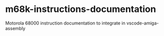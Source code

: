 # m68k-instructions-documentation
Motorola 68000 instruction documentation to integrate in vscode-amiga-assembly
